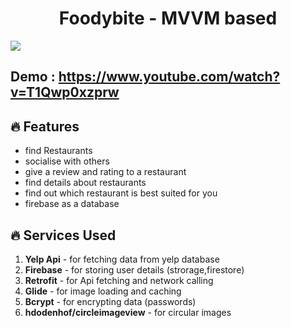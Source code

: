 <h1 align="center">Foodybite - MVVM based</h1>
<img src="https://firebasestorage.googleapis.com/v0/b/food-clone-c7e62.appspot.com/o/Foodies_readme_cropped.jpg?alt=media&token=27d2f2ef-f8ab-47e3-9308-29f0ba650c20">


## Demo : https://www.youtube.com/watch?v=T1Qwp0xzprw

## 🔥 Features

- find Restaurants 
- socialise with others
- give a review and rating to a restaurant
- find details about restaurants
- find out which restaurant is best suited for you
- firebase as a database

## 🔥 Services Used

1. **Yelp Api** - for fetching data from yelp database
1. **Firebase** - for storing user details (strorage,firestore)
1. **Retrofit** - for Api fetching and network calling
1. **Glide** - for image loading and caching
1. **Bcrypt** - for encrypting data (passwords)
1. **hdodenhof/circleimageview** - for circular images
